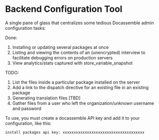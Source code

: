 # Backend Configuration Tool

A single pane of glass that centralizes some tedious Docassemble admin configuration tasks:

Done: 

1. Installing or updating several packages at once
1. Listing and viewing the contents of an (unencrypted) interview to facilitate debugging errors on production servers
1. View analytics/stats captured with store_variable_snapshot


TODO:

1. List the files inside a particular package installed on the server
1. Add a link to the dispatch directive for an existing file in an existing package
1. Generating translation files [TBD]
1. Gather files from a user who left the organization/unknown username and password

To use, you must create a docassemble API key and add it to your
configuration, like this:

`install packages api key: xxxxxxxxxxxxxxxxxxxxxxxxxxxxxxxxxxxxx`
